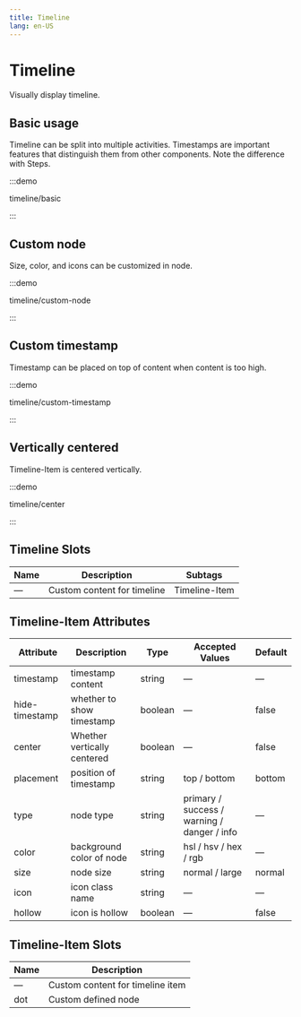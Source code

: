 ```yaml
---
title: Timeline
lang: en-US
---
```


# Timeline

Visually display timeline.

## Basic usage

Timeline can be split into multiple activities. Timestamps are important features that distinguish them from other components. Note the difference with Steps.

:::demo

timeline/basic

:::

## Custom node

Size, color, and icons can be customized in node.

:::demo

timeline/custom-node

:::

## Custom timestamp

Timestamp can be placed on top of content when content is too high.

:::demo

timeline/custom-timestamp

:::

## Vertically centered

Timeline-Item is centered vertically.

:::demo

timeline/center

:::

## Timeline Slots

| Name | Description                 | Subtags       |
| ---- | --------------------------- | ------------- |
| —    | Custom content for timeline | Timeline-Item |

## Timeline-Item Attributes

| Attribute      | Description                 | Type    | Accepted Values                             | Default |
| -------------- | --------------------------- | ------- | ------------------------------------------- | ------- |
| timestamp      | timestamp content           | string  | —                                           | —       |
| hide-timestamp | whether to show timestamp   | boolean | —                                           | false   |
| center         | Whether vertically centered | boolean | —                                           | false   |
| placement      | position of timestamp       | string  | top / bottom                                | bottom  |
| type           | node type                   | string  | primary / success / warning / danger / info | —       |
| color          | background color of node    | string  | hsl / hsv / hex / rgb                       | —       |
| size           | node size                   | string  | normal / large                              | normal  |
| icon           | icon class name             | string  | —                                           | —       |
| hollow         | icon is hollow              | boolean | —                                           | false   |

## Timeline-Item Slots

| Name | Description                      |
| ---- | -------------------------------- |
| —    | Custom content for timeline item |
| dot  | Custom defined node              |
